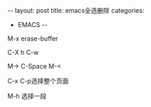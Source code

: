 --
layout: post
title: emacs全选删除
categories:
- EMACS
--

M-x erase-buffer

C-X h  C-w

M-> C-Space M-<

C-x C-p选择整个页面

M-h 选择一段
